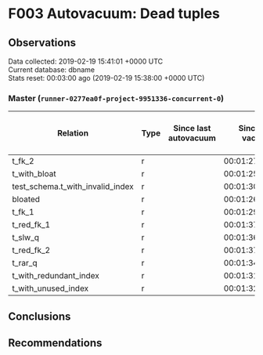 # F003 Autovacuum: Dead tuples #

## Observations ##
Data collected: 2019-02-19 15:41:01 +0000 UTC  
Current database: dbname  
Stats reset: 00:03:00 ago (2019-02-19 15:38:00 +0000 UTC)  
### Master (`runner-0277ea0f-project-9951336-concurrent-0`) ###

 Relation | Type | Since last autovacuum | Since last vacuum | Autovacuum Count | Vacuum Count | n_tup_ins | n_tup_upd | n_tup_del | pg_class.reltuples | n_live_tup | n_dead_tup | &#9660;Dead Tuples Ratio, %
----------|------|-----------------------|-------------------|----------|---------|-----------|-----------|-----------|--------------------|------------|------------|-----------
t_fk_2 |r |<no value> |00:01:27.756086 |0 |1 |1000000 |0 |0 |1000000 |1000000 |0 | 0 
t_with_bloat |r |<no value> |00:01:25.382874 |0 |1 |1000000 |1000000 |0 |1000000 |1000000 |0 | 0 
test_schema.t_with_invalid_index |r |<no value> |00:01:30.405953 |0 |1 |1000000 |0 |0 |1000000 |1000000 |0 | 0 
bloated |r |<no value> |00:01:26.577009 |0 |1 |100000 |0 |50000 |50000 |50000 |0 | 0 
t_fk_1 |r |<no value> |00:01:29.245017 |0 |1 |1000001 |0 |0 |1000001 |1000001 |0 | 0 
t_red_fk_1 |r |<no value> |00:01:37.949322 |0 |1 |1000001 |0 |0 |1000001 |1000001 |0 | 0 
t_slw_q |r |<no value> |00:01:36.605471 |0 |1 |10000001 |0 |0 |9999979 |9999979 |0 | 0 
t_red_fk_2 |r |<no value> |00:01:37.68057 |0 |1 |1000000 |0 |0 |1000000 |1000000 |0 | 0 
t_rar_q |r |<no value> |00:01:34.039465 |0 |1 |1000000 |446569 |0 |1000000 |1000000 |0 | 0 
t_with_redundant_index |r |<no value> |00:01:31.636472 |0 |1 |1000000 |0 |0 |1000000 |1000000 |0 | 0 
t_with_unused_index |r |<no value> |00:01:32.833696 |0 |1 |1000000 |0 |0 |1000000 |1000000 |0 | 0 



## Conclusions ##


## Recommendations ##

